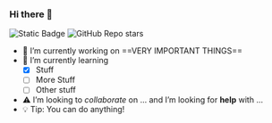 ### Hi there 👋
![Static Badge](https://img.shields.io/badge/Mr_Rilett-Henderson-blue:badgeContent)
![GitHub Repo stars](https://img.shields.io/github/stars/:mrrilett/:repo)

- 🔭 I’m currently working on ==VERY IMPORTANT THINGS==
- :memo: I’m currently learning
  - [x] Stuff
  - [ ] More Stuff
  - [ ] Other stuff
- :warning: I’m looking to *collaborate* on ... and I’m looking for **help** with ...
- :bulb: Tip: You can do anything!
